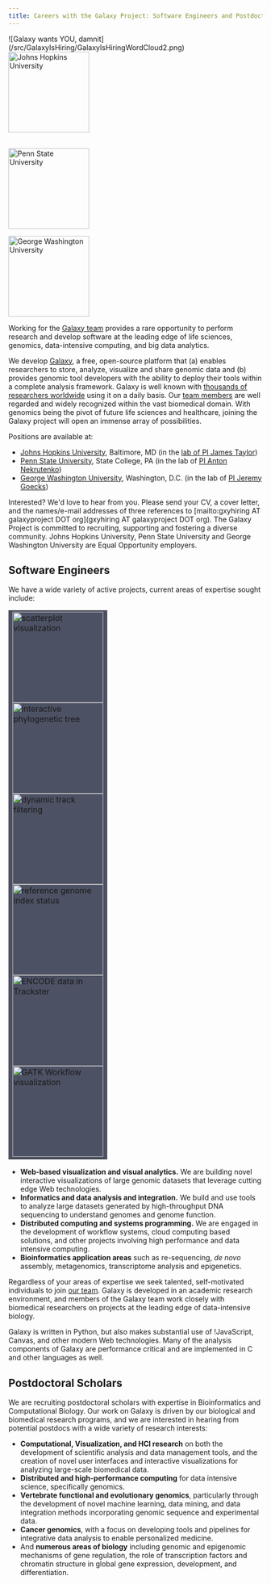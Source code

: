 ```yaml
---
title: Careers with the Galaxy Project: Software Engineers and Postdoctoral Researchers
---
```

<div class='center'>![Galaxy wants YOU, damnit](/src/GalaxyIsHiring/GalaxyIsHiringWordCloud2.png)</div>



<div class='right'> 
<a href='http://www.johnshopkins.edu/'><img src="/src/Images/Logos/JohnsHopkins.png" alt="Johns Hopkins University" width="160" /></a><br /><br />

<a href='http://www.psu.edu/'><img src="/src/Images/Logos/PennStateLogo.png" alt="Penn State University" width="160" /></a>

<a href='http://www.gwu.edu/'><img src="/src/GalaxyIsHiring/gwlogo.png" alt="George Washington University" width="160" /></a>
</div>

Working for the [Galaxy team](/src/GalaxyTeam/index.md) provides a rare opportunity to perform research and develop software at the leading edge of life sciences, genomics, data-intensive computing, and big data analytics.

We develop [Galaxy](http://galaxyproject.org), a free, open-source platform that (a) enables researchers to store, analyze, visualize and share genomic data and (b) provides genomic tool developers with the ability to deploy their tools within a complete analysis framework.  Galaxy is well known with [thousands of researchers worldwide](/src/GalaxyProject/Statistics/index.md) using it on a daily basis. Our [team members](/src/GalaxyTeam/index.md) are well regarded and widely recognized within the vast biomedical domain.  With genomics being the pivot of future life sciences and healthcare, joining the Galaxy project will open an immense array of possibilities.

Positions are available at:
* [Johns Hopkins University](http://www.johnshopkins.edu/), Baltimore, MD (in the [lab of PI James Taylor](http://taylorlab.org/)) 
* [Penn State University](http://psu.edu/), State College, PA (in the lab of [PI Anton Nekrutenko](http://bmb.psu.edu/directory/aun1))
* [George Washington University](http://gwu.edu/), Washington, D.C. (in the lab of [PI Jeremy Goecks](http://jeremygoecks.com))

Interested?  We'd love to hear from you.  Please send your CV, a cover letter, and the names/e-mail addresses of three references to [mailto:gxyhiring AT galaxyproject DOT org](gxyhiring AT galaxyproject DOT org).  The Galaxy Project is committed to recruiting, supporting and fostering a diverse community. Johns Hopkins University, Penn State University and George Washington University are Equal Opportunity employers.

## Software Engineers

We have a wide variety of active projects, current areas of expertise sought include:

<div class='right'>
<table>
  <tr>
    <td style=" background-color: #4C5163;"> <a href='/src/DevNewsBriefs/2012_10_23/index.md#visualization_framework'><img src="/src/Images/NewsGraphics/2012_10_23_scatterplot-fullscreen.png" alt="scatterplot visualization" width="180" /></a> <br />  <a href='/src/DevNewsBriefs/2012_09_07/index.md#user-interface-ui'><img src="/src/Images/NewsGraphics/2012_09_07_interactive-phylo-tree.png" alt="interactive phylogenetic tree" width="180" /></a> <br />  <a href='/src/DevNewsBriefs/2012_01_27/index.md#galaxy-track-browser-gtb'><img src="/src/Images/NewsGraphics/2012_01_27_multi-track-filtering.png" alt="dynamic track filtering" width="180" /></a> <br />  <a href='/src/DevNewsBriefs/2012_07_20/index.md#admin_genome_indexing'><img src="/src/Images/NewsGraphics/2012_07_20_main-page.png" alt="reference genome index status" width="180" /></a> <br />  <a href='/src/DevNewsBriefs/2012_03_12/index.md#galaxy-track-browser-gtb'><img src="/src/Images/NewsGraphics/2012_03_12_trackster-encode.png" alt="ENCODE data in Trackster" width="180" /></a> <br />  <a href='/src/DevNewsBriefs/2012_05_11/index.md#tools'><img src="/src/Images/NewsGraphics/2012_05_11_gatk-workflow.png" alt="GATK Workflow visualization" width="180" /></a> </td>
  </tr>
</table>

</div>

* **Web-based visualization and visual analytics.** We are building novel interactive visualizations of large genomic datasets that leverage cutting edge Web technologies.
* **Informatics and data analysis and integration.**  We build and use tools to analyze large datasets generated by high-throughput DNA sequencing to understand genomes and genome function.
* **Distributed computing and systems programming.** We are engaged in the development of workflow systems, cloud computing based solutions, and other projects involving high performance and data intensive computing.
* **Bioinformatics application areas** such as re-sequencing, *de novo* assembly, metagenomics, transcriptome analysis and epigenetics.

Regardless of your areas of expertise we seek talented, self-motivated individuals to join [our team](/src/GalaxyTeam/index.md). Galaxy is developed in an academic research environment, and members of the Galaxy team work closely with biomedical researchers on projects at the leading edge of data-intensive biology.

Galaxy is written in Python, but also makes substantial use of !JavaScript, Canvas, and other modern Web technologies. Many of the analysis components of Galaxy are performance critical and are implemented in C and other languages as well.

## Postdoctoral Scholars

We are recruiting postdoctoral scholars with expertise in Bioinformatics and Computational Biology. Our work on Galaxy is driven by our biological and biomedical research programs, and we are interested in hearing from potential postdocs with a wide variety of research interests:

* **Computational, Visualization, and HCI research** on both the development of scientific analysis and data management tools, and the creation of novel user interfaces and interactive visualizations for analyzing large-scale biomedical data.
* **Distributed and high-performance computing** for data intensive science, specifically genomics.
* **Vertebrate functional and evolutionary genomics**, particularly through the development of novel machine learning, data mining, and data integration methods incorporating genomic sequence and experimental data.
* **Cancer genomics**, with a focus on developing tools and pipelines for integrative data analysis to enable personalized medicine.
* And **numerous areas of biology** including genomic and epigenomic mechanisms of gene regulation, the role of transcription factors and chromatin structure in global gene expression, development, and differentiation.

